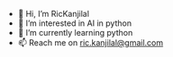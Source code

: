 - 👋 Hi, I’m RicKanjilal
- 👀 I’m interested in AI in python
- 🌱 I’m currently learning python
- 📫 Reach me on ric.kanjilal@gmail.com
